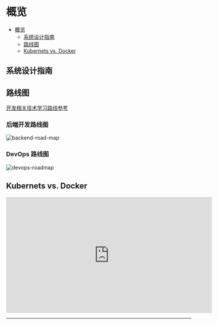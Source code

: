 # 概览

<!-- TOC -->

- [概览](#概览)
    - [系统设计指南](#系统设计指南)
    - [路线图](#路线图)
    - [Kubernets vs. Docker](#kubernets-vs-docker)

<!-- /TOC -->

## 系统设计指南

## 路线图

[开发相关技术学习路线参考][road-map]

### 后端开发路线图

![backend-road-map][backend-roadmap]

### DevOps 路线图

![devops-roadmap][devops-roadmap]

## Kubernets vs. Docker

<iframe width="560" height="315" src="https://www.youtube.com/embed/2vMEQ5zs1ko?rel=0" frameborder="0" allowfullscreen>
</iframe>

---

[backend-roadmap]: https://raw.githubusercontent.com/kamranahmedse/developer-roadmap/master/images/backend.png
[devops-roadmap]: https://raw.githubusercontent.com/kamranahmedse/developer-roadmap/master/images/devops.png
[road-map]: https://github.com/kamranahmedse/developer-roadmap